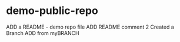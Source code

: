# demo-public-repo

ADD a README - demo repo file
ADD README comment 2
Created a Branch
ADD from myBRANCH
